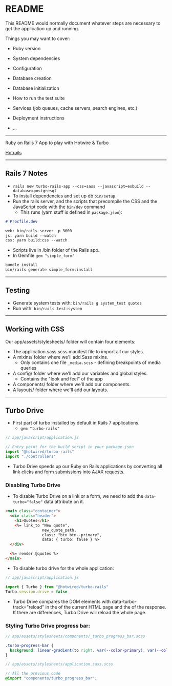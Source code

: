 # README

This README would normally document whatever steps are necessary to get the
application up and running.

Things you may want to cover:

* Ruby version

* System dependencies

* Configuration

* Database creation

* Database initialization

* How to run the test suite

* Services (job queues, cache servers, search engines, etc.)

* Deployment instructions

* ...

---
Ruby on Rails 7 App to play with Hotwire & Turbo

[Hotrails](https://www.hotrails.dev/turbo-rails/turbo-rails-tutorial-introduction)

---
## Rails 7 Notes
* `rails new turbo-rails-app --css=sass --javascript=esbuild --database=postgresql`
* To install dependencies and set up db `bin/setup`
* Run the rails server, and the scripts that precompile the CSS and the JavaScript code with the `bin/dev` command
  * This runs (yarn stuff is defined in `package.json`):
```markdown
# Procfile.dev

web: bin/rails server -p 3000
js: yarn build --watch
css: yarn build:css --watch
```
* Scripts live in /bin folder of the Rails app.
* In Gemfile `gem "simple_form"`
```zsh
bundle install
bin/rails generate simple_form:install
```

---
## Testing
- Generate system tests with: `bin/rails g system_test quotes`
- Run with: `bin/rails test:system`

---
## Working with CSS
Our app/assets/stylesheets/ folder will contain four elements:
- The application.sass.scss manifest file to import all our styles.
- A mixins/ folder where we'll add Sass mixins.
  - Only contains one file `_media.scss` - defining breakpoints of media queries
- A config/ folder where we'll add our variables and global styles.
  - Contains the "look and feel" of the app
- A components/ folder where we'll add our components.
- A layouts/ folder where we'll add our layouts.

---
## Turbo Drive
- First part of turbo installed by default in Rails 7 applications. 
  - `gem "turbo-rails"`
```javascript
// app/javascript/application.js

// Entry point for the build script in your package.json
import "@hotwired/turbo-rails"
import "./controllers"
```
- Turbo Drive speeds up our Ruby on Rails applications by converting all link clicks and form submissions into AJAX requests.
### Disabling Turbo Drive
- To disable Turbo Drive on a link or a form, we need to add the `data-turbo="false"` data attribute on it.
```html
<main class="container">
  <div class="header">
    <h1>Quotes</h1>
    <%= link_to "New quote",
                new_quote_path,
                class: "btn btn--primary",
                data: { turbo: false } %>
  </div>

  <%= render @quotes %>
</main>

```
- To disable turbo drive for the whole application:
```javascript
// app/javascript/application.js

import { Turbo } from "@hotwired/turbo-rails"
Turbo.session.drive = false
```
- Turbo Drive compares the DOM elements with data-turbo-track="reload" in the <head> of the current HTML page and the <head> of the response. If there are differences, Turbo Drive will reload the whole page.
### Styling Turbo Drive progress bar:
```scss
// app/assets/stylesheets/components/_turbo_progress_bar.scss

.turbo-progress-bar {
  background: linear-gradient(to right, var(--color-primary), var(--color-primary-rotate));
}
```
```scss
// app/assets/stylesheets/application.sass.scss

// All the previous code
@import "components/turbo_progress_bar";
```